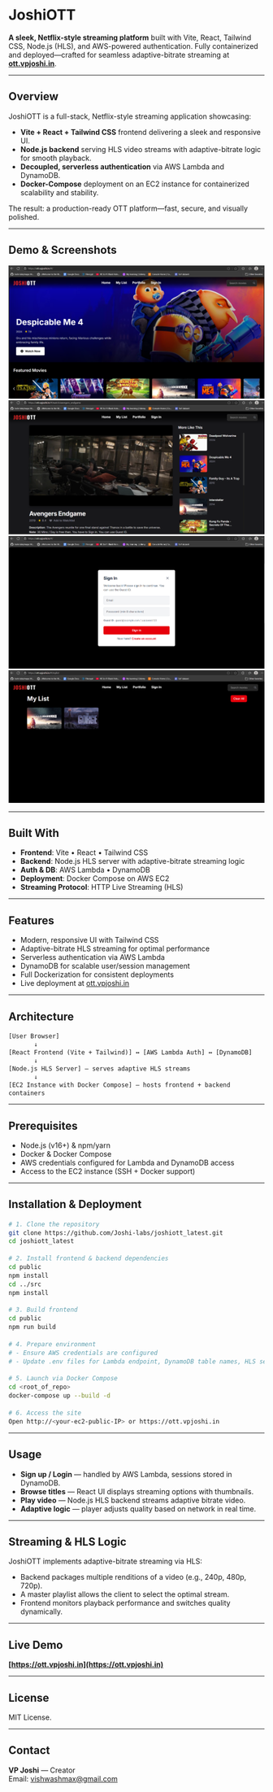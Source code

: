 # JoshiOTT

**A sleek, Netflix-style streaming platform** built with Vite, React, Tailwind CSS, Node.js (HLS), and AWS-powered authentication. Fully containerized and deployed—crafted for seamless adaptive-bitrate streaming at **[ott.vpjoshi.in](https://ott.vpjoshi.in)**.

---

## Overview

JoshiOTT is a full-stack, Netflix-style streaming application showcasing:

- **Vite + React + Tailwind CSS** frontend delivering a sleek and responsive UI.
- **Node.js backend** serving HLS video streams with adaptive-bitrate logic for smooth playback.
- **Decoupled, serverless authentication** via AWS Lambda and DynamoDB.
- **Docker-Compose** deployment on an EC2 instance for containerized scalability and stability.

The result: a production-ready OTT platform—fast, secure, and visually polished.

---

## Demo & Screenshots


![Homepage](screenshorts/home.png)
![Playing Stream / HLS in Action](screenshorts/watch.png)
![Login via AWS Lambda Auth](screenshorts/signin.png)
![Watchlist](screenshorts/mylist.png)


---

## Built With

- **Frontend**: Vite • React • Tailwind CSS  
- **Backend**: Node.js HLS server with adaptive-bitrate streaming logic  
- **Auth & DB**: AWS Lambda • DynamoDB  
- **Deployment**: Docker Compose on AWS EC2  
- **Streaming Protocol**: HTTP Live Streaming (HLS)

---

## Features

- Modern, responsive UI with Tailwind CSS  
- Adaptive-bitrate HLS streaming for optimal performance  
- Serverless authentication via AWS Lambda  
- DynamoDB for scalable user/session management  
- Full Dockerization for consistent deployments  
- Live deployment at [ott.vpjoshi.in](https://ott.vpjoshi.in)  

---

## Architecture

```
[User Browser]
       ↓
[React Frontend (Vite + Tailwind)] ↔ [AWS Lambda Auth] ↔ [DynamoDB]
       ↓
[Node.js HLS Server] — serves adaptive HLS streams
       ↓
[EC2 Instance with Docker Compose] — hosts frontend + backend containers
```

---

## Prerequisites

- Node.js (v16+) & npm/yarn  
- Docker & Docker Compose  
- AWS credentials configured for Lambda and DynamoDB access  
- Access to the EC2 instance (SSH + Docker support)

---

## Installation & Deployment

```bash
# 1. Clone the repository
git clone https://github.com/Joshi-labs/joshiott_latest.git
cd joshiott_latest

# 2. Install frontend & backend dependencies
cd public
npm install
cd ../src
npm install

# 3. Build frontend
cd public
npm run build

# 4. Prepare environment
# - Ensure AWS credentials are configured
# - Update .env files for Lambda endpoint, DynamoDB table names, HLS server config

# 5. Launch via Docker Compose
cd <root_of_repo>
docker-compose up --build -d

# 6. Access the site
Open http://<your-ec2-public-IP> or https://ott.vpjoshi.in
```

---

## Usage

- **Sign up / Login** — handled by AWS Lambda, sessions stored in DynamoDB.  
- **Browse titles** — React UI displays streaming options with thumbnails.  
- **Play video** — Node.js HLS backend streams adaptive bitrate video.  
- **Adaptive logic** — player adjusts quality based on network in real time.

---

## Streaming & HLS Logic

JoshiOTT implements adaptive-bitrate streaming via HLS:

- Backend packages multiple renditions of a video (e.g., 240p, 480p, 720p).  
- A master playlist allows the client to select the optimal stream.  
- Frontend monitors playback performance and switches quality dynamically.

---

## Live Demo

**[https://ott.vpjoshi.in](https://ott.vpjoshi.in)**

---

## License

MIT License.

---

## Contact

**VP Joshi** — Creator  
Email: vishwashmax@gmail.com  
